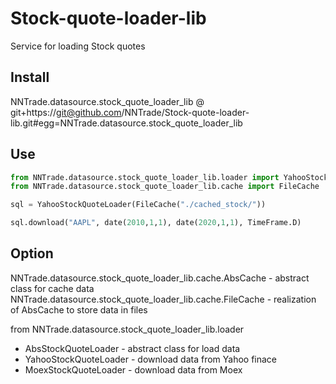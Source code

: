 # Stock-quote-loader-lib
Service for loading Stock quotes

## Install
NNTrade.datasource.stock_quote_loader_lib @ git+https://git@github.com/NNTrade/Stock-quote-loader-lib.git#egg=NNTrade.datasource.stock_quote_loader_lib

## Use
```python
from NNTrade.datasource.stock_quote_loader_lib.loader import YahooStockQuoteLoader,date, TimeFrame
from NNTrade.datasource.stock_quote_loader_lib.cache import FileCache

sql = YahooStockQuoteLoader(FileCache("./cached_stock/"))

sql.download("AAPL", date(2010,1,1), date(2020,1,1), TimeFrame.D)
```

## Option
NNTrade.datasource.stock_quote_loader_lib.cache.AbsCache - abstract class for cache data
NNTrade.datasource.stock_quote_loader_lib.cache.FileCache - realization of AbsCache to store data in files

from NNTrade.datasource.stock_quote_loader_lib.loader
- AbsStockQuoteLoader - abstract class for load data
- YahooStockQuoteLoader - download data from Yahoo finace
- MoexStockQuoteLoader - download data from Moex
